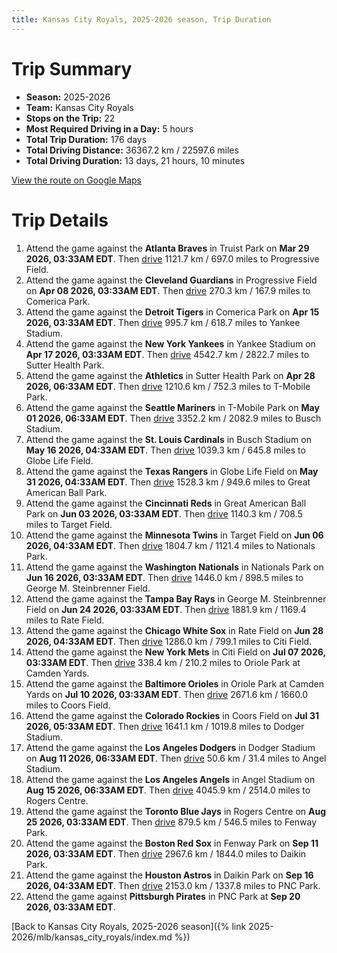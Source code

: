 ```yaml
---
title: Kansas City Royals, 2025-2026 season, Trip Duration
---
```


# Trip Summary
- **Season:** 2025-2026
- **Team:** Kansas City Royals
- **Stops on the Trip:** 22
- **Most Required Driving in a Day:** 5 hours
- **Total Trip Duration:** 176 days
- **Total Driving Distance:** 36367.2 km / 22597.6 miles
- **Total Driving Duration:** 13 days, 21 hours, 10 minutes

[View the route on Google Maps](https://www.google.com/maps/dir/Truist+Park+Atlanta/Progressive+Field+Cleveland/Comerica+Park+Detroit/Yankee+Stadium+Bronx/Sutter+Health+Park+Sacramento/T-Mobile+Park+Seattle/Busch+Stadium+St.+Louis/Globe+Life+Field+Arlington/Great+American+Ball+Park+Cincinnati/Target+Field+Minneapolis/Nationals+Park+Washington/George+M.+Steinbrenner+Field+Tampa/Rate+Field+Chicago/Citi+Field+Flushing/Oriole+Park+at+Camden+Yards+Baltimore/Coors+Field+Denver/Dodger+Stadium+Los+Angeles/Angel+Stadium+Anaheim/Rogers+Centre+Toronto/Fenway+Park+Boston/Daikin+Park+Houston/PNC+Park+Pittsburgh)

# Trip Details
1. Attend the game against the **Atlanta Braves** in Truist Park on **Mar 29 2026, 03:33AM EDT**. Then [drive](https://www.google.com/maps/dir/Truist+Park+Atlanta/Progressive+Field+Cleveland) 1121.7 km / 697.0 miles to Progressive Field.
2. Attend the game against the **Cleveland Guardians** in Progressive Field on **Apr 08 2026, 03:33AM EDT**. Then [drive](https://www.google.com/maps/dir/Progressive+Field+Cleveland/Comerica+Park+Detroit) 270.3 km / 167.9 miles to Comerica Park.
3. Attend the game against the **Detroit Tigers** in Comerica Park on **Apr 15 2026, 03:33AM EDT**. Then [drive](https://www.google.com/maps/dir/Comerica+Park+Detroit/Yankee+Stadium+Bronx) 995.7 km / 618.7 miles to Yankee Stadium.
4. Attend the game against the **New York Yankees** in Yankee Stadium on **Apr 17 2026, 03:33AM EDT**. Then [drive](https://www.google.com/maps/dir/Yankee+Stadium+Bronx/Sutter+Health+Park+Sacramento) 4542.7 km / 2822.7 miles to Sutter Health Park.
5. Attend the game against the **Athletics** in Sutter Health Park on **Apr 28 2026, 06:33AM EDT**. Then [drive](https://www.google.com/maps/dir/Sutter+Health+Park+Sacramento/T-Mobile+Park+Seattle) 1210.6 km / 752.3 miles to T-Mobile Park.
6. Attend the game against the **Seattle Mariners** in T-Mobile Park on **May 01 2026, 06:33AM EDT**. Then [drive](https://www.google.com/maps/dir/T-Mobile+Park+Seattle/Busch+Stadium+St.+Louis) 3352.2 km / 2082.9 miles to Busch Stadium.
7. Attend the game against the **St. Louis Cardinals** in Busch Stadium on **May 16 2026, 04:33AM EDT**. Then [drive](https://www.google.com/maps/dir/Busch+Stadium+St.+Louis/Globe+Life+Field+Arlington) 1039.3 km / 645.8 miles to Globe Life Field.
8. Attend the game against the **Texas Rangers** in Globe Life Field on **May 31 2026, 04:33AM EDT**. Then [drive](https://www.google.com/maps/dir/Globe+Life+Field+Arlington/Great+American+Ball+Park+Cincinnati) 1528.3 km / 949.6 miles to Great American Ball Park.
9. Attend the game against the **Cincinnati Reds** in Great American Ball Park on **Jun 03 2026, 03:33AM EDT**. Then [drive](https://www.google.com/maps/dir/Great+American+Ball+Park+Cincinnati/Target+Field+Minneapolis) 1140.3 km / 708.5 miles to Target Field.
10. Attend the game against the **Minnesota Twins** in Target Field on **Jun 06 2026, 04:33AM EDT**. Then [drive](https://www.google.com/maps/dir/Target+Field+Minneapolis/Nationals+Park+Washington) 1804.7 km / 1121.4 miles to Nationals Park.
11. Attend the game against the **Washington Nationals** in Nationals Park on **Jun 16 2026, 03:33AM EDT**. Then [drive](https://www.google.com/maps/dir/Nationals+Park+Washington/George+M.+Steinbrenner+Field+Tampa) 1446.0 km / 898.5 miles to George M. Steinbrenner Field.
12. Attend the game against the **Tampa Bay Rays** in George M. Steinbrenner Field on **Jun 24 2026, 03:33AM EDT**. Then [drive](https://www.google.com/maps/dir/George+M.+Steinbrenner+Field+Tampa/Rate+Field+Chicago) 1881.9 km / 1169.4 miles to Rate Field.
13. Attend the game against the **Chicago White Sox** in Rate Field on **Jun 28 2026, 04:33AM EDT**. Then [drive](https://www.google.com/maps/dir/Rate+Field+Chicago/Citi+Field+Flushing) 1286.0 km / 799.1 miles to Citi Field.
14. Attend the game against the **New York Mets** in Citi Field on **Jul 07 2026, 03:33AM EDT**. Then [drive](https://www.google.com/maps/dir/Citi+Field+Flushing/Oriole+Park+at+Camden+Yards+Baltimore) 338.4 km / 210.2 miles to Oriole Park at Camden Yards.
15. Attend the game against the **Baltimore Orioles** in Oriole Park at Camden Yards on **Jul 10 2026, 03:33AM EDT**. Then [drive](https://www.google.com/maps/dir/Oriole+Park+at+Camden+Yards+Baltimore/Coors+Field+Denver) 2671.6 km / 1660.0 miles to Coors Field.
16. Attend the game against the **Colorado Rockies** in Coors Field on **Jul 31 2026, 05:33AM EDT**. Then [drive](https://www.google.com/maps/dir/Coors+Field+Denver/Dodger+Stadium+Los+Angeles) 1641.1 km / 1019.8 miles to Dodger Stadium.
17. Attend the game against the **Los Angeles Dodgers** in Dodger Stadium on **Aug 11 2026, 06:33AM EDT**. Then [drive](https://www.google.com/maps/dir/Dodger+Stadium+Los+Angeles/Angel+Stadium+Anaheim) 50.6 km / 31.4 miles to Angel Stadium.
18. Attend the game against the **Los Angeles Angels** in Angel Stadium on **Aug 15 2026, 06:33AM EDT**. Then [drive](https://www.google.com/maps/dir/Angel+Stadium+Anaheim/Rogers+Centre+Toronto) 4045.9 km / 2514.0 miles to Rogers Centre.
19. Attend the game against the **Toronto Blue Jays** in Rogers Centre on **Aug 25 2026, 03:33AM EDT**. Then [drive](https://www.google.com/maps/dir/Rogers+Centre+Toronto/Fenway+Park+Boston) 879.5 km / 546.5 miles to Fenway Park.
20. Attend the game against the **Boston Red Sox** in Fenway Park on **Sep 11 2026, 03:33AM EDT**. Then [drive](https://www.google.com/maps/dir/Fenway+Park+Boston/Daikin+Park+Houston) 2967.6 km / 1844.0 miles to Daikin Park.
21. Attend the game against the **Houston Astros** in Daikin Park on **Sep 16 2026, 04:33AM EDT**. Then [drive](https://www.google.com/maps/dir/Daikin+Park+Houston/PNC+Park+Pittsburgh) 2153.0 km / 1337.8 miles to PNC Park.
22. Attend the game against **Pittsburgh Pirates** in PNC Park at **Sep 20 2026, 03:33AM EDT**.

[Back to Kansas City Royals, 2025-2026 season]({% link 2025-2026/mlb/kansas_city_royals/index.md %})
